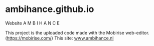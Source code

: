 # ambihance.github.io
Website A M B I H A N C E

This project is the uploaded code made with the Mobirise web-editor. (https://mobirise.com/)
This site: www.ambihance.nl 
